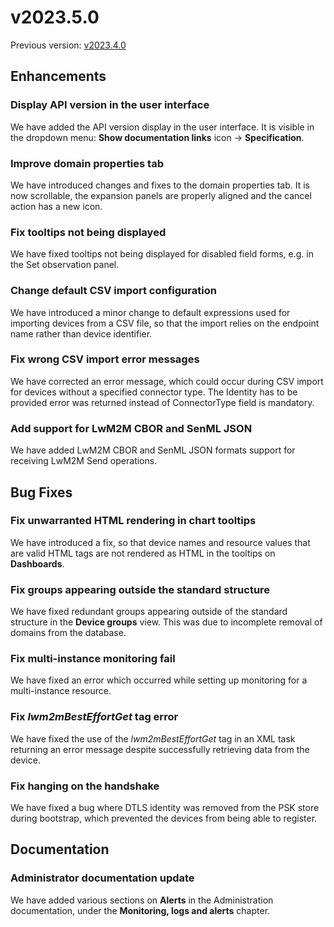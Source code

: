 # v2023.5.0

Previous version: [v2023.4.0](v2023.4.0.md)

## Enhancements

### Display API version in the user interface
We have added the API version display in the user interface. It is visible in the dropdown menu: **Show documentation links** icon -> **Specification**.

### Improve domain properties tab
We have introduced changes and fixes to the domain properties tab. It is now scrollable, the expansion panels are properly aligned and the cancel action has a new icon.

### Fix tooltips not being displayed
We have fixed tooltips not being displayed for disabled field forms, e.g. in the Set observation panel.

### Change default CSV import configuration
We have introduced a minor change to default expressions used for importing devices from a CSV file, so that the import relies on the endpoint name rather than device identifier.

### Fix wrong CSV import error messages
We have corrected an error message, which could occur during CSV import for devices without a specified connector type. The Identity has to be provided error was returned instead of ConnectorType field is mandatory.

### Add support for LwM2M CBOR and SenML JSON
We have added LwM2M CBOR and SenML JSON formats support for receiving LwM2M Send operations.

## Bug Fixes

### Fix unwarranted HTML rendering in chart tooltips
We have introduced a fix, so that device names and resource values that are valid HTML tags are not rendered as HTML in the tooltips on **Dashboards**. 

### Fix groups appearing outside the standard structure
We have fixed redundant groups appearing outside of the standard structure in the **Device groups** view. This was due to incomplete removal of domains from the database.

### Fix multi-instance monitoring fail
We have fixed an error which occurred while setting up monitoring for a multi-instance resource.

### Fix *lwm2mBestEffortGet* tag error
We have fixed the use of the *lwm2mBestEffortGet* tag in an XML task returning an error message despite successfully retrieving data from the device.

### Fix hanging on the handshake
We have fixed a bug where DTLS identity was removed from the PSK store during bootstrap, which prevented the devices from being able to register.

## Documentation

### Administrator documentation update
We have added various sections on **Alerts** in the Administration documentation, under the **Monitoring, logs and alerts** chapter.

